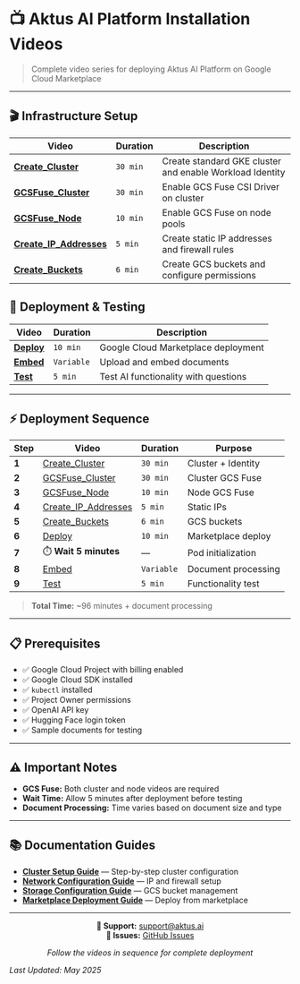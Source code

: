 # 📺 Aktus AI Platform Installation Videos
> Complete video series for deploying Aktus AI Platform on Google Cloud Marketplace

---

## 🎬 Infrastructure Setup

| Video | Duration | Description |
|-------|----------|-------------|
| **[Create_Cluster](https://drive.google.com/file/d/1jN72wLWiD_R-nyb-ry0W6oLpD9LY16Rv/view?usp=sharing)** | `30 min` | Create standard GKE cluster and enable Workload Identity |
| **[GCSFuse_Cluster](https://drive.google.com/file/d/19wrUxLJXTvxQqUjrmbE3bfO3EHhNuvZh/view?usp=sharing)** | `30 min` | Enable GCS Fuse CSI Driver on cluster |
| **[GCSFuse_Node](https://drive.google.com/file/d/1z2T3Al1JHzTSJB_VwrAz7C1XL636UfQw/view?usp=sharing)** | `10 min` | Enable GCS Fuse on node pools |
| **[Create_IP_Addresses](https://drive.google.com/file/d/1p-TYGfNnmxeVhxobTVmoXr5i7H9w-OZP/view?usp=sharing)** | `5 min` | Create static IP addresses and firewall rules |
| **[Create_Buckets](https://drive.google.com/file/d/194XKRYR4rNB7rdlhfhMxtLPWRdEgJKd1/view?usp=sharing)** | `6 min` | Create GCS buckets and configure permissions |

## 🚀 Deployment & Testing

| Video | Duration | Description |
|-------|----------|-------------|
| **[Deploy](https://drive.google.com/file/d/1Hz256McmAUep-yTbBIa0vW2W_aRTCxUK/view?usp=sharing)** | `10 min` | Google Cloud Marketplace deployment |
| **[Embed](https://drive.google.com/file/d/1_rlsF6Sequa8Mcf3NKY0yoXKZWTXZ8-o/view?usp=sharing)** | `Variable` | Upload and embed documents |
| **[Test](https://drive.google.com/file/d/1Vg5s7XBMkC2RF_xlPcRpUUaxW-G7F8em/view?usp=sharing)** | `5 min` | Test AI functionality with questions |

---

## ⚡ Deployment Sequence

| Step | Video | Duration | Purpose |
|------|-------|----------|---------|
| **1** | [Create_Cluster](https://drive.google.com/file/d/1jN72wLWiD_R-nyb-ry0W6oLpD9LY16Rv/view?usp=sharing) | `30 min` | Cluster + Identity |
| **2** | [GCSFuse_Cluster](https://drive.google.com/file/d/19wrUxLJXTvxQqUjrmbE3bfO3EHhNuvZh/view?usp=sharing) | `30 min` | Cluster GCS Fuse |
| **3** | [GCSFuse_Node](https://drive.google.com/file/d/1z2T3Al1JHzTSJB_VwrAz7C1XL636UfQw/view?usp=sharing) | `10 min` | Node GCS Fuse |
| **4** | [Create_IP_Addresses](https://drive.google.com/file/d/1p-TYGfNnmxeVhxobTVmoXr5i7H9w-OZP/view?usp=sharing) | `5 min` | Static IPs |
| **5** | [Create_Buckets](https://drive.google.com/file/d/194XKRYR4rNB7rdlhfhMxtLPWRdEgJKd1/view?usp=sharing) | `6 min` | GCS buckets |
| **6** | [Deploy](https://drive.google.com/file/d/1Hz256McmAUep-yTbBIa0vW2W_aRTCxUK/view?usp=sharing) | `10 min` | Marketplace deploy |
| **7** | ⏱️ **Wait 5 minutes** | — | Pod initialization |
| **8** | [Embed](https://drive.google.com/file/d/1_rlsF6Sequa8Mcf3NKY0yoXKZWTXZ8-o/view?usp=sharing) | `Variable` | Document processing |
| **9** | [Test](https://drive.google.com/file/d/1Vg5s7XBMkC2RF_xlPcRpUUaxW-G7F8em/view?usp=sharing) | `5 min` | Functionality test |

> **Total Time:** ~96 minutes + document processing

---

## 📋 Prerequisites

- ✅ Google Cloud Project with billing enabled
- ✅ Google Cloud SDK installed
- ✅ `kubectl` installed
- ✅ Project Owner permissions
- ✅ OpenAI API key
- ✅ Hugging Face login token
- ✅ Sample documents for testing

---

## ⚠️ Important Notes

- **GCS Fuse:** Both cluster and node videos are required
- **Wait Time:** Allow 5 minutes after deployment before testing
- **Document Processing:** Time varies based on document size and type

---

## 📚 Documentation Guides

- **[Cluster Setup Guide](cluster-setup.md)** — Step-by-step cluster configuration
- **[Network Configuration Guide](network-configuration.md)** — IP and firewall setup
- **[Storage Configuration Guide](storage-configuration.md)** — GCS bucket management
- **[Marketplace Deployment Guide](marketplace-deployment.md)** — Deploy from marketplace

---

<div align="center">

**📧 Support:** [support@aktus.ai](mailto:support@aktus.ai)  
**🐛 Issues:** [GitHub Issues](https://github.com/aktus-ai/aktus-platform-gcp-marketplace/issues)

*Follow the videos in sequence for complete deployment*

</div>

*Last Updated: May 2025*